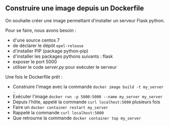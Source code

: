 ## Construire une image depuis un Dockerfile

On souhaite créer une image permettant d'installer un serveur Flask python.

Pour se faire, nous avons besoin :

* d'une source centos 7
* de déclarer le dépôt `epel-release`
* d'installer PIP (package python-pip)
* d'installer les packages pythons suivants : flask
* exposer le port 5000
* utiliser le code *server.py* pour exécuter le serveur

Une fois le Dockerfile prêt :

* Construire l'image avec la commande `docker image build -t my_server .`
* Exécuter l'image `docker run -p 5000:5000 --name my_server my_server`
* Depuis l'hôte, appelé la commande `curl localhost:5000` plusieurs fois
* Faire un `docker container restart my_server`
* Rappelé la commande `curl localhost:5000`
* Que retrourne la commande `docker container top my_server`
